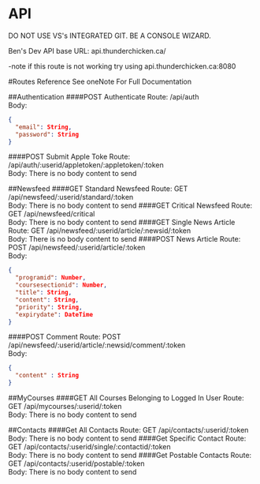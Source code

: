 # API

DO NOT USE VS's INTEGRATED GIT. BE A CONSOLE WIZARD.

Ben's Dev API base URL:
api.thunderchicken.ca/

-note if this route is not working try using api.thunderchicken.ca:8080

#Routes Reference
See oneNote For Full Documentation

##Authentication
####POST Authenticate
Route: /api/auth <br>
Body: <br>
````json
{ 
  "email": String,
  "password": String
}
````
####POST Submit Apple Toke
Route: /api/auth/:userid/appletoken/:appletoken/:token <br>
Body: There is no body content to send

##Newsfeed
####GET Standard Newsfeed
Route: GET /api/newsfeed/:userid/standard/:token <br>
Body: There is no body content to send
####GET Critical Newsfeed
Route: GET /api/newsfeed/critical <br>
Body: There is no body content to send
####GET Single News Article
Route: GET /api/newsfeed/:userid/article/:newsid/:token <br>
Body: There is no body content to send
####POST News Article
Route: POST /api/newsfeed/:userid/article/:token <br>
Body: <br>
````json
{
  "programid": Number,
  "coursesectionid": Number,
  "title": String,
  "content": String,
  "priority": String,
  "expirydate": DateTime
}
````
####POST Comment
Route: POST /api/newsfeed/:userid/article/:newsid/comment/:token <br>
Body: <br>
````json
{
  "content" : String
}
````
##MyCourses
####GET All Courses Belonging to Logged In User
Route: GET /api/mycourses/:userid/:token <br>
Body: There is no body content to send

##Contacts
####Get All Contacts
Route: GET /api/contacts/:userid/:token <br>
Body: There is no body content to send
####Get Specific Contact
Route: GET /api/contacts/:userid/single/:contactid/:token <br>
Body: There is no body content to send
####Get Postable Contacts
Route: GET /api/contacts/:userid/postable/:token <br>
Body: There is no body content to send
